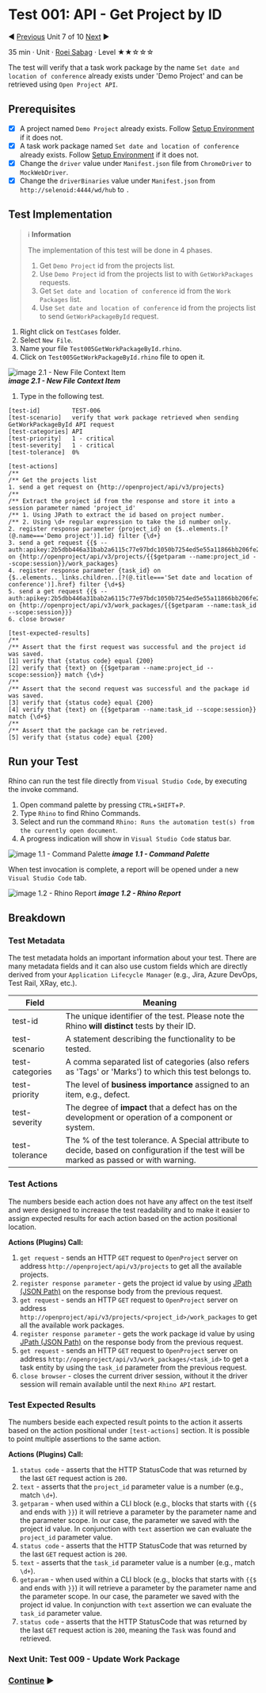 # Test 001: API - Get Project by ID

:arrow_backward: [Previous](./07.Test004DeleteProject.md) Unit 7 of 10 [Next](./09.Test006UpdateWorkPackage.md) :arrow_forward:

35 min · Unit · [Roei Sabag](https://www.linkedin.com/in/roei-sabag-247aa18/) · Level ★★☆☆☆
  
The test will verify that a task work package by the name `Set date and location of conference` already exists under 'Demo Project' and can be retrieved using `Open Project API`.  

## Prerequisites

- [X] A project named `Demo Project` already exists. Follow [Setup Environment](../Tutorials.SetupEnvironment/00.Module.md) if it does not.
- [X] A task work package named `Set date and location of conference` already exists. Follow [Setup Environment](../Tutorials.SetupEnvironment/00.Module.md) if it does not.
- [X] Change the `driver` value under `Manifest.json` file from `ChromeDriver` to `MockWebDriver`.
- [X] Change the `driverBinaries` value under `Manifest.json` from `http://selenoid:4444/wd/hub` to `.`

## Test Implementation

> :information_source: **Information**
>  
> The implementation of this test will be done in 4 phases.
>
> 1. Get `Demo Project` id from the projects list.
> 2. Use `Demo Project` id from the projects list to with `GetWorkPackages` requests.  
> 3. Get `Set date and location of conference` id from the `Work Packages` list.
> 4. Use `Set date and location of conference` id from the projects list to send `GetWorkPackageById` request.  

1. Right click on `TestCases` folder.
2. Select `New File`.
3. Name your file `Test005GetWorkPackageById.rhino`.
4. Click on `Test005GetWorkPackageById.rhino` file to open it.  

![image 2.1 - New File Context Item](./Images/m01u08_1.png)  
_**image 2.1 - New File Context Item**_  

1. Type in the following test.

```rhino
[test-id]         TEST-006
[test-scenario]   verify that work package retrieved when sending GetWorkPackageById API request
[test-categories] API
[test-priority]   1 - critical
[test-severity]   1 - critical
[test-tolerance]  0%

[test-actions]
/**
/** Get the projects list
1. send a get request on {http://openproject/api/v3/projects}
/**
/** Extract the project id from the response and store it into a session parameter named 'project_id'
/** 1. Using JPath to extract the id based on project number.
/** 2. Using \d+ regular expression to take the id number only.
2. register response parameter {project_id} on {$..elements.[?(@.name==='Demo project')].id} filter {\d+}
3. send a get request {{$ --auth:apikey:2b5dbb446a31bab2a6115c77e97bdc1050b7254ed5e55a11866bb206fe27b2c1}} on {http://openproject/api/v3/projects/{{$getparam --name:project_id --scope:session}}/work_packages}
4. register response parameter {task_id} on {$..elements.._links.children..[?(@.title==='Set date and location of conference')].href} filter {\d+$}
5. send a get request {{$ --auth:apikey:2b5dbb446a31bab2a6115c77e97bdc1050b7254ed5e55a11866bb206fe27b2c1}} on {http://openproject/api/v3/work_packages/{{$getparam --name:task_id --scope:session}}}
6. close browser

[test-expected-results]
/**
/** Assert that the first request was successful and the project id was saved.
[1] verify that {status code} equal {200}
[2] verify that {text} on {{$getparam --name:project_id --scope:session}} match {\d+}
/**
/** Assert that the second request was successful and the package id was saved.
[3] verify that {status code} equal {200}
[4] verify that {text} on {{$getparam --name:task_id --scope:session}} match {\d+$}
/**
/** Assert that the package can be retrieved.
[5] verify that {status code} equal {200}
```

## Run your Test

Rhino can run the test file directly from `Visual Studio Code`, by executing the invoke command.  

1. Open command palette by pressing `CTRL`+`SHIFT`+`P`.
2. Type `Rhino` to find Rhino Commands.
3. Select and run the command `Rhino: Runs the automation test(s) from the currently open document`.
4. A progress indication will show in `Visual Studio Code` status bar.  

![image 1.1 - Command Palette](./Images/m01u08_2.png)
_**image 1.1 - Command Palette**_  

When test invocation is complete, a report will be opened under a new `Visual Studio Code` tab.  

![image 1.2 - Rhino Report](./Images/m01u08_3.png)
_**image 1.2 - Rhino Report**_  

## Breakdown

### Test Metadata

The test metadata holds an important information about your test. There are many metadata fields and it can also use custom fields which are directly derived from your `Application Lifecycle Manager` (e.g., Jira, Azure DevOps, Test Rail, XRay, etc.).

| Field           | Meaning                                                                                                                                  |
|-----------------|------------------------------------------------------------------------------------------------------------------------------------------|
| test-id         | The unique identifier of the test. Please note the Rhino **will distinct** tests by their ID.                                            |
| test-scenario   | A statement describing the functionality to be tested.                                                                                   |
| test-categories | A comma separated list of categories (also refers as 'Tags' or 'Marks') to which this test belongs to.                                   |
| test-priority   | The level of **business importance** assigned to an item, e.g., defect.                                                                  |
| test-severity   | The degree of **impact** that a defect has on the development or operation of a component or system.                                     |
| test-tolerance  | The % of the test tolerance. A Special attribute to decide, based on configuration if the test will be marked as passed or with warning. |

### Test Actions

The numbers beside each action does not have any affect on the test itself and were designed to increase the test readability and to make it easier to assign expected results for each action based on the action positional location.  

**Actions (Plugins) Call:**  

1. `get request` - sends an HTTP `GET` request to `OpenProject` server on address `http://openproject/api/v3/projects` to get all the available projects.
2. `register response parameter` - gets the project id value by using [JPath (JSON Path)](https://goessner.net/articles/JsonPath/) on the response body from the previous request.
3. `get request` - sends an HTTP `GET` request to `OpenProject` server on address `http://openproject/api/v3/projects/<project_id>/work_packages` to get all the available work packages.
4. `register response parameter` - gets the work package id value by using [JPath (JSON Path)](https://goessner.net/articles/JsonPath/) on the response body from the previous request.
5. `get request` - sends an HTTP `GET` request to `OpenProject` server on address `http://openproject/api/v3/work_packages/<task_id>` to get a task entity by using the `task_id` parameter from the previous request.
6. `close browser` - closes the current driver session, without it the driver session will remain available until the next `Rhino API` restart.

### Test Expected Results

The numbers beside each expected result points to the action it asserts based on the action positional under `[test-actions]` section. It is possible to point multiple assertions to the same action.  

**Actions (Plugins) Call:**

1. `status code` - asserts that the HTTP StatusCode that was returned by the last `GET` request action is `200`.
2. `text` - asserts that the `project_id` parameter value is a number (e.g., match `\d+`).
3. `getparam` - when used within a CLI block (e.g., blocks that starts with `{{$` and ends with `}}`) it will retrieve a parameter by the parameter name and the parameter scope. In our case, the parameter we saved with the project id value. In conjunction with `text` assertion we can evaluate the `project_id` parameter value.
4. `status code` - asserts that the HTTP StatusCode that was returned by the last `GET` request action is `200`.
5. `text` - asserts that the `task_id` parameter value is a number (e.g., match `\d+`).
6. `getparam` - when used within a CLI block (e.g., blocks that starts with `{{$` and ends with `}}`) it will retrieve a parameter by the parameter name and the parameter scope. In our case, the parameter we saved with the project id value. In conjunction with `text` assertion we can evaluate the `task_id` parameter value.
7. `status code` - asserts that the HTTP StatusCode that was returned by the last `GET` request action is `200`, meaning the `Task` was found and retrieved.

### Next Unit: Test 009 - Update Work Package

### [Continue](./09.Test006UpdateWorkPackage.md) :arrow_forward:
